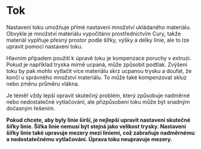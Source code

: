 Tok
====
Nastavení toku umožňuje přímé nastavení množství ukládaného materiálu. Obvykle je množství materiálu vypočítáno prostřednictvím Cury, takže materiál vyplňuje přesný prostor podle šířky, výšky a délky linie, ale to lze upravit pomocí nastavení toku.

Hlavním případem použití k úpravě toku je kompenzace poruchy v extruzi. Pokud je například tryska mírně ucpaná, může způsobit podtlak. Zvýšení toku by pak mohlo vytlačit více materiálu skrz ucpanou trysku a doufat, že končí u správného množství materiálu. To může také kompenzovat skluz nebo změnu průměru vlákna.

Je téměř vždy lepší opravit skutečný problém, který způsobuje nadměrné nebo nedostatečné vytlačování, ale přizpůsobení toku může být snadným dočasným řešením.

**Pokud chcete, aby byly linie širší, je nejlepší upravit nastavení skutečné šířky linie. Šířka linie nemusí být stejná jako velikost trysky. Nastavení šířky linie také upravuje mezery mezi liniemi, což zabraňuje nadměrnému a nedostatečnému vytlačování. Úprava toku neupravuje mezery.**